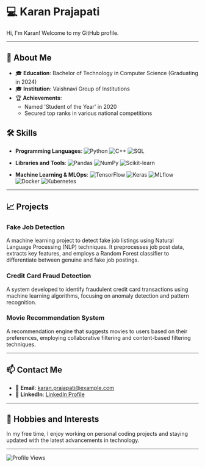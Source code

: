 # 💻 Karan Prajapati

Hi, I'm Karan! Welcome to my GitHub profile.

---

## 🚀 About Me

- 🎓 **Education**: Bachelor of Technology in Computer Science (Graduating in 2024)
- 🎓 **Institution**: Vaishnavi Group of Institutions
- 🏆 **Achievements**: 
  - Named 'Student of the Year' in 2020
  - Secured top ranks in various national competitions

## 🛠 Skills

- **Programming Languages**: 
  ![Python](https://img.shields.io/badge/-Python-3776AB?style=flat&logo=python&logoColor=white) 
  ![C++](https://img.shields.io/badge/-C++-00599C?style=flat&logo=cplusplus&logoColor=white)
  ![SQL](https://img.shields.io/badge/-SQL-4479A1?style=flat&logo=postgresql&logoColor=white)

- **Libraries and Tools**: 
  ![Pandas](https://img.shields.io/badge/-Pandas-150458?style=flat&logo=pandas&logoColor=white)
  ![NumPy](https://img.shields.io/badge/-NumPy-013243?style=flat&logo=numpy&logoColor=white)
  ![Scikit-learn](https://img.shields.io/badge/-Scikit--learn-F7931E?style=flat&logo=scikitlearn&logoColor=white)

- **Machine Learning & MLOps**: 
  ![TensorFlow](https://img.shields.io/badge/-TensorFlow-FF6F00?style=flat&logo=tensorflow&logoColor=white)
  ![Keras](https://img.shields.io/badge/-Keras-D00000?style=flat&logo=keras&logoColor=white)
  ![MLflow](https://img.shields.io/badge/-MLflow-0194E2?style=flat&logo=mlflow&logoColor=white)
  ![Docker](https://img.shields.io/badge/-Docker-2496ED?style=flat&logo=docker&logoColor=white)
  ![Kubernetes](https://img.shields.io/badge/-Kubernetes-326CE5?style=flat&logo=kubernetes&logoColor=white)

---

## 📈 Projects

### Fake Job Detection
A machine learning project to detect fake job listings using Natural Language Processing (NLP) techniques. It preprocesses job post data, extracts key features, and employs a Random Forest classifier to differentiate between genuine and fake job postings.

### Credit Card Fraud Detection
A system developed to identify fraudulent credit card transactions using machine learning algorithms, focusing on anomaly detection and pattern recognition.

### Movie Recommendation System
A recommendation engine that suggests movies to users based on their preferences, employing collaborative filtering and content-based filtering techniques.

---

## 📫 Contact Me

- 📧 **Email**: [karan.prajapati@example.com](mailto:karan.prajapati@example.com)
- 💼 **LinkedIn**: [LinkedIn Profile](https://www.linkedin.com/in/aspirantkaran/)

---

## 🌟 Hobbies and Interests

In my free time, I enjoy working on personal coding projects and staying updated with the latest advancements in technology.

---

![Profile Views](https://komarev.com/ghpvc/?username=KaranCS&color=blue)

